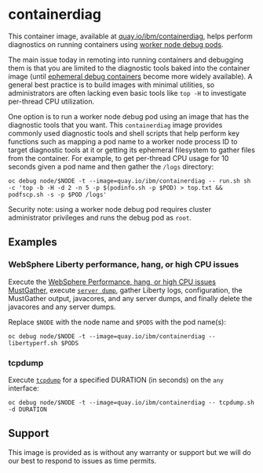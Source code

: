# containerdiag

This container image, available at [quay.io/ibm/containerdiag](https://quay.io/repository/ibm/containerdiag?tab=tags), helps perform diagnostics on running containers using [worker node debug pods](https://kubernetes.io/docs/tasks/debug/debug-application/debug-running-pod/#node-shell-session).

The main issue today in remoting into running containers and debugging them is that you are limited to the diagnostic tools baked into the container image (until [ephemeral debug containers](https://kubernetes.io/docs/tasks/debug/debug-application/debug-running-pod/#ephemeral-container) become more widely available). A general best practice is to build images with minimal utilities, so administrators are often lacking even basic tools like `top -H` to investigate per-thread CPU utilization.

One option is to run a worker node debug pod using an image that has the diagnostic tools that you want. This `containerdiag` image provides commonly used diagnostic tools and shell scripts that help perform key functions such as mapping a pod name to a worker node process ID to target diagnostic tools at it or getting its ephemeral filesystem to gather files from the container. For example, to get per-thread CPU usage for 10 seconds given a pod name and then gather the `/logs` directory:

`oc debug node/$NODE -t --image=quay.io/ibm/containerdiag -- run.sh sh -c 'top -b -H -d 2 -n 5 -p $(podinfo.sh -p $POD) > top.txt && podfscp.sh -s -p $POD /logs'`

Security note: using a worker node debug pod requires cluster administrator privileges and runs the debug pod as `root`.

## Examples

### WebSphere Liberty performance, hang, or high CPU issues

Execute the [WebSphere Performance, hang, or high CPU issues MustGather](https://www.ibm.com/support/pages/mustgather-performance-hang-or-high-cpu-issues-websphere-application-server-linux), execute [`server dump`](https://www.ibm.com/docs/en/was-liberty/core?topic=line-generating-liberty-server-dump-from-command), gather Liberty logs, configuration, the MustGather output, javacores, and any server dumps, and finally delete the javacores and any server dumps.

Replace `$NODE` with the node name and `$PODS` with the pod name(s):

```
oc debug node/$NODE -t --image=quay.io/ibm/containerdiag -- libertyperf.sh $PODS
```

### tcpdump

Execute [`tcpdump`](https://www.kernel.org/doc/man-pages/online/pages/man1/tcpdump.1.html) for a specified DURATION (in seconds) on the `any` interface:

```
oc debug node/$NODE -t --image=quay.io/ibm/containerdiag -- tcpdump.sh -d DURATION
```

## Support

This image is provided as is without any warranty or support but we will do our best to respond to issues as time permits.
